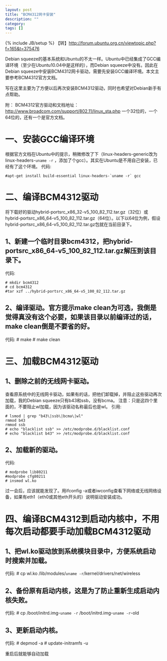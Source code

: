 ```yaml
---
layout: post
title: "BCM4312网卡安装"
description: ""
category:
tags: []
---
```

{% include JB/setup %}
【转】<http://forum.ubuntu.org.cn/viewtopic.php?f=165&t=375476>

Debian squeeze的基本系统和Ubuntu的不太一样。Ubuntu中已经集成了GCC编译环境（至少在Ubuntu10.04中是这样的），而Debian squeeze中没有。因此在Debian squeeze中安装BCM4312网卡驱动，需要先安装GCC编译环境。本文主要参考BCM4312官方文档。

写在这里主要为了方便以后再次安装BCM4312驱动，同时也希望对Debian新手有点帮助。

附：
BCM4312官方驱动和文档地址：http://www.broadcom.com/support/802.11/linux_sta.php
一个32位的，一个64位的，还有一个是官方文档。


# 一、安装GCC编译环境

根据官方文档在Ubuntu中的提示，稍微修改了下（linux-headers-generic改为linux-headers-`uname -r` ，添加了个gcc）。其实在Ubuntu是不用自己安装，已经有了这个环境。
代码:

    #apt-get install build-essential linux-headers-`uname -r` gcc


# 二、编译BCM4312驱动

将下载好的驱动hybrid-portsrc_x86_32-v5_100_82_112.tar.gz（32位）或hybrid-portsrc_x86_64-v5_100_82_112.tar.gz（64位）。以下以64位为例，假设hybrid-portsrc_x86_64-v5_100_82_112.tar.gz包就在当前目录下。

## 1、新建一个临时目录bcm4312，把hybrid-portsrc_x86_64-v5_100_82_112.tar.gz解压到该目录下。
代码:

    # mkdir bcm4312
    # cd bcm4312
    #tar xzf ../hybrid-portsrc_x86_64-v5_100_82_112.tar.gz

## 2、编译驱动。官方提示make clean为可选，我倒是觉得真没有这个必要，如果该目录以前编译过的话，make clean倒是不要省的好。
代码:
    # make
    # make clean


# 三、加载BCM4312驱动
## 1、删除之前的无线网卡驱动。
查看原系统中的无线网卡驱动，如果有的话，把他们卸载掉，并阻止这些驱动再次加载，我的Debian squeeze只有b43和ssb，没有bcma。
注意：只是这四个里面的，不要阻止wl加载，因为该驱动名称最后也是wl。
引用:

    # lsmod | grep "b43\|ssb\|bcma\|wl"
    rmmod b43
    rmmod ssb
    # echo "blacklist ssb" >> /etc/modprobe.d/blacklist.conf
    # echo "blacklist b43" >> /etc/modprobe.d/blacklist.conf

## 2、加载新的驱动。
代码:

    # modprobe lib80211
    #modprobe cfg80211
    # insmod wl.ko

过一会后，应该就能发现了。用ifconfig -a或者iwconfig查看下网络或无线网络设备，如果有eth1（eth0或其他eth开头的）说明驱动安装成功。

# 四、编译BCM4312到启动内核中，不用每次启动都要手动加载BCM4312驱动
## 1、把wl.ko驱动放到系统模块目录中，方便系统启动时搜索并加载。
代码:
    # cp wl.ko /lib/modules/`uname -r`/kernel/drivers/net/wireless

## 2、备份原有启动内核，这是为了防止重新生成启动内核失败。
代码:
    # cp /boot/initrd.img-`uname -r` /boot/initrd.img-`uname -r`-old

## 3、更新启动内核。
代码:
    # depmod -a
    # update-initramfs -u


重启后就能够自动加载
